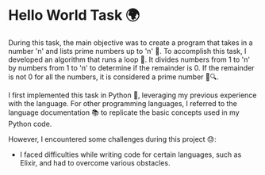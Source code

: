 # Hello World Task 🌍

During this task, the main objective was to create a program that takes in a number 'n' and lists prime numbers up to 'n' 🌟. To accomplish this task, I developed an algorithm that runs a loop 🔄. It divides numbers from 1 to 'n' by numbers from 1 to 'n' to determine if the remainder is 0. If the remainder is not 0 for all the numbers, it is considered a prime number 🔢🔍.

I first implemented this task in Python 🐍, leveraging my previous experience with the language. For other programming languages, I referred to the language documentation 📚 to replicate the basic concepts used in my Python code.

However, I encountered some challenges during this project 😓:
- I faced difficulties while writing code for certain languages, such as Elixir, and had to overcome various obstacles.
